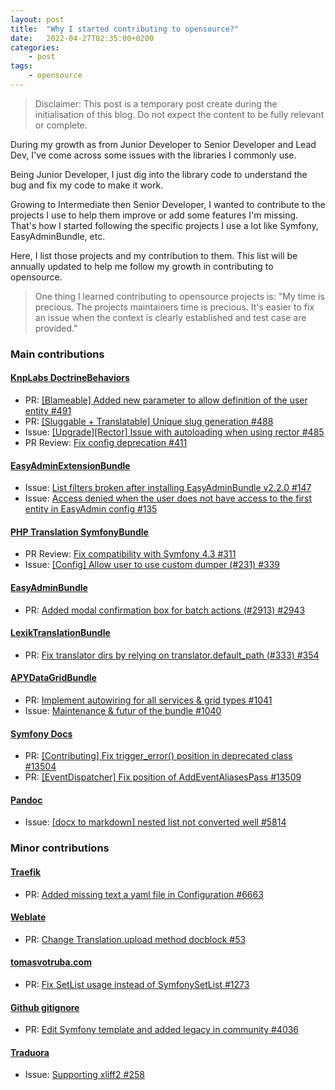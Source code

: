```yaml
---
layout: post
title:  "Why I started contributing to opensource?"
date:   2022-04-27T02:35:00+0200
categories:
    - post
tags:
    - opensource
---
```


> Disclaimer: This post is a temporary post create during the initialisation of this blog.
> Do not expect the content to be fully relevant or complete.

During my growth as from Junior Developer to Senior Developer and Lead Dev,
I've come across some issues with the libraries I commonly use.

Being Junior Developer, I just dig into the library code to understand the bug and fix my code to make it work.

Growing to Intermediate then Senior Developer, I wanted to contribute to the projects I use to help them improve or add some features I'm missing.
That's how I started following the specific projects I use a lot like Symfony, EasyAdminBundle, etc.

Here, I list those projects and my contribution to them.
This list will be annually updated to help me follow my growth in contributing to opensource.

> One thing I learned contributing to opensource projects is:
> "My time is precious. The projects maintainers time is precious.
> It's easier to fix an issue when the context is clearly established and test case are provided."

### Main contributions

#### [KnpLabs DoctrineBehaviors](https://github.com/KnpLabs/DoctrineBehaviors)

- PR: [[Blameable] Added new parameter to allow definition of the user entity #491](https://github.com/KnpLabs/DoctrineBehaviors/pull/491)
- PR: [[Sluggable + Translatable] Unique slug generation #488](https://github.com/KnpLabs/DoctrineBehaviors/issues/488)
- Issue: [[Upgrade][Rector] Issue with autoloading when using rector #485](https://github.com/KnpLabs/DoctrineBehaviors/pull/485)
- PR Review: [Fix config deprecation #411](https://github.com/KnpLabs/DoctrineBehaviors/pull/411)

#### [EasyAdminExtensionBundle](https://github.com/alterphp/EasyAdminExtensionBundle)

- Issue: [List filters broken after installing EasyAdminBundle v2.2.0 #147](https://github.com/alterphp/EasyAdminExtensionBundle/issues/147)
- Issue: [Access denied when the user does not have access to the first entity in EasyAdmin config #135](https://github.com/alterphp/EasyAdminExtensionBundle/issues/135)

#### [PHP Translation SymfonyBundle](https://github.com/php-translation/symfony-bundle)

- PR Review: [Fix compatibility with Symfony 4.3 #311](https://github.com/php-translation/symfony-bundle/pull/311)
- Issue: [[Config] Allow user to use custom dumper (#231) #339](https://github.com/php-translation/symfony-bundle/pull/339)

#### [EasyAdminBundle](https://github.com/EasyCorp/EasyAdminBundle)

- PR: [Added modal confirmation box for batch actions (#2913) #2943](https://github.com/EasyCorp/EasyAdminBundle/pull/2943)

#### [LexikTranslationBundle](https://github.com/lexik/LexikTranslationBundle)

- PR: [Fix translator dirs by relying on translator.default_path (#333) #354](https://github.com/lexik/LexikTranslationBundle/pull/2943)

#### [APYDataGridBundle](https://github.com/APY/APYDataGridBundle)

- PR: [Implement autowiring for all services & grid types #1041](https://github.com/APY/APYDataGridBundle/pull/1041)
- Issue: [Maintenance & futur of the bundle #1040](https://github.com/APY/APYDataGridBundle/issues/1040)

#### [Symfony Docs](https://github.com/symfony/symfony-docs)

- PR: [[Contributing] Fix trigger_error() position in deprecated class #13504](https://github.com/symfony/symfony-docs/pull/13504)
- PR: [[EventDispatcher] Fix position of AddEventAliasesPass #13509](https://github.com/symfony/symfony-docs/pull/13509)

#### [Pandoc](https://github.com/jgm/pandoc)

- Issue: [[docx to markdown] nested list not converted well #5814](https://github.com/jgm/pandoc/issues/5814)

### Minor contributions

#### [Traefik](https://github.com/traefik/traefik)

- PR: [Added missing text a yaml file in Configuration #6663](https://github.com/traefik/traefik/pull/6663)

#### [Weblate](https://github.com/WeblateOrg/wlc)

- PR: [Change Translation.upload method docblock #53](https://github.com/WeblateOrg/wlc/pull/53)

#### [tomasvotruba.com](https://github.com/TomasVotruba/tomasvotruba.com)

- PR: [Fix SetList usage instead of SymfonySetList #1273](https://github.com/TomasVotruba/tomasvotruba.com/pull/1273)

#### [Github gitignore](https://github.com/github/gitignore)

- PR: [Edit Symfony template and added legacy in community #4036](https://github.com/github/gitignore/pull/4036)

#### [Traduora](https://github.com/ever-co/ever-traduora)

- Issue: [Supporting xliff2 #258](https://github.com/ever-co/ever-traduora/issues/258)


